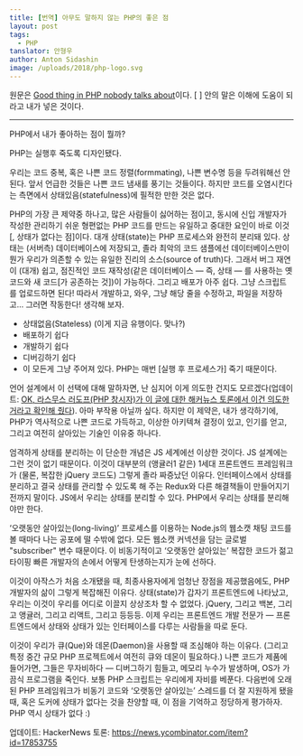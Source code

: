 ```yaml
---
title: [번역] 아무도 말하지 않는 PHP의 좋은 점
layout: post
tags: 
  - PHP
tanslator: 안형우
author: Anton Sidashin
image: /uploads/2018/php-logo.svg
---
```


원문은 [Good thing in PHP nobody talks about](http://pixeljets.com/blog/good-thing-in-php-nobody-talks-about/)이다. [ ] 안의 말은 이해에 도움이 되라고 내가 넣은 것이다.

----

PHP에서 내가 좋아하는 점이 뭘까?

PHP는 실행후 죽도록 디자인됐다.

우리는 코드 중복, 혹은 나쁜 코드 정렬(formmating), 나쁜 변수명 등을 두려워해선 안 된다. 앞서 언급한 것들은 나쁜 코드 냄새를 풍기는 것들이다. 하지만 코드를 오염시킨다는 측면에서 상태있음(statefulness)에 필적한 만한 것은 없다.

PHP의 가장 큰 제약중 하나고, 많은 사람들이 싫어하는 점이고, 동시에 신입 개발자가 작성한 관리하기 쉬운 형편없는 PHP 코드를 만드는 유일하고 중대한 요인이 바로 이것[, 상태가 없다는 점]이다. 대개 상태(state)는 PHP 프로세스와 완전히 분리돼 있다. 상태는 (서버측) 데이터베이스에 저장되고, 졸라 최악의 코드 샘플에선 데이터베이스만이 뭔가 우리가 의존할 수 있는 유일한 진리의 소스(source of truth)다. 그래서 버그 재연이 (대개) 쉽고, 점진적인 코드 재작성(같은 데이터베이스 — 즉, 상태 — 를 사용하는 옛 코드와 새 코드[가 공존하는 것])이 가능하다. 그리고 배포가 아주 쉽다. 그냥 스크립트를 업로드하면 된다! 따라서 개발하고, 와우, 그냥 해당 줄을 수정하고, 파일을 저장하고... 그러면 작동한다! 생각해 보자.

- 상태없음(Stateless) (이게 지금 유행이다. 맞나?)
- 배포하기 쉽다
- 개발하기 쉽다
- 디버깅하기 쉽다
- 이 모든게 그냥 주어져 있다. PHP는 매번 [실행 후 프로세스가] 죽기 때문이다.

언어 설계에서 이 선택에 대해 말하자면, 난 심지어 이게 의도한 건지도 모르겠다(업데이트: [OK, 라스무스 러도프(PHP 창시자)가 이 글에 대한 해커뉴스 토론에서 이건 의도한 거라고 확인해 줬다](https://news.ycombinator.com/item?id=17853755)). 아마 부작용 아닐까 싶다. 하지만 이 제약은, 내가 생각하기에, PHP가 역사적으로 나쁜 코드로 가득하고, 이상한 아키텍쳐 결정이 있고, 인기를 얻고, 그리고 여전히 살아있는 기술인 이유중 하나다.

엄격하게 상태를 분리하는 이 단순한 개념은 JS 세계에선 이상한 것이다. JS 설계에는 그런 것이 없기 때문이다. 이것이 대부분의 (앵귤러1 같은) 1세대 프론트엔드 프레임워크가 (물론, 복잡한 jQuery 코드도) 그렇게 졸라 짜증났던 이유다. 인터페이스에서 상태를 분리하고 결국 상태를 관리할 수 있도록 해 주는 Redux와 다른 해결책들이 만들어지기 전까지 말이다. JS에서 우리는 상태를 분리할 수 있다. PHP에서 우리는 상태를 분리해야만 한다.

‘오랫동안 살아있는(long-living)’ 프로세스를 이용하는 Node.js의 웹소캣 채팅 코드를 볼 때마다 나는 공포에 떨 수밖에 없다. 모든 웹소캣 커넥션을 담는 글로벌 "subscriber" 변수 때문이다. 이 비동기적이고 ‘오랫동안 살아있는’ 복잡한 코드가 젊고 타이핑 빠른 개발자의 손에서 어떻게 탄생하는지가 눈에 선하다.

이것이 아작스가 처음 소개됐을 때, 최종사용자에게 엄청난 장점을 제공했음에도, PHP 개발자의 삶이 그렇게 복잡해진 이유다. 상태(state)가 갑자기 프론트엔드에 나타났고, 우리는 이것이 우리를 어디로 이끌지 상상조차 할 수 없었다. jQuery, 그리고 백본, 그리고 앵귤러, 그리고 리액트, 그리고 등등등. 이제 우리는 프론트엔드 개발 전문가 — 프론트엔드에서 상태와 상태가 있는 인터페이스를 다루는 사람들을 따로 둔다.

이것이 우리가 큐(Que)와 데몬(Daemon)을 사용할 때 조심해야 하는 이유다. (그리고 특정 중간 규모 PHP 프로젝트에서 여전히 큐와 데몬이 필요하다.) 나쁜 코드가 제품에 들어가면, 그들은 무자비하다 — 디버그하기 힘들고, 메모리 누수가 발생하며, OS가 가끔식 프로그램을 죽인다. 보통 PHP 스크립트는 우리에게 자비를 베푼다. 다음번에 오래된 PHP 프레임워크가 비동기 코드와 ‘오랫동안 살아있는’ 스레드를 더 잘 지원하게 됐을 때, 혹은 도커에 상태가 없다는 것을 찬양할 때, 이 점을 기억하고 정당하게 평가하자. PHP 역시 상태가 없다 :)

업데이트: 
HackerNews 토론: <https://news.ycombinator.com/item?id=17853755>

